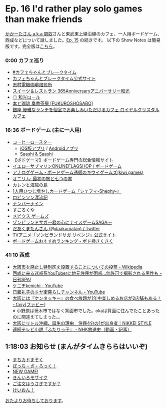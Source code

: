 # Ep. 16 I'd rather play solo games than make friends

[かかーたさん a.k.a 屑奴](https://twitter.com/Kuzz_pontie_Kak)さんと東武東上線沿線のカフェ、一人用ボードゲーム、西成などについて話しました。[Ep. 15](https://interaxion-podcast.github.io/15) の続きです。
以下の Show Notes は簡易版です。完全版は[こちら](https://interaxion-podcast.github.io/16)。

### 0:00 カフェ巡り

- [#カフェちゃんとブレークタイム](https://twitter.com/search?q=%23%E3%82%AB%E3%83%95%E3%82%A7%E3%81%A1%E3%82%83%E3%82%93%E3%81%A8%E3%83%96%E3%83%AC%E3%83%BC%E3%82%AF%E3%82%BF%E3%82%A4%E3%83%A0%20from%3AKuzz_pontie_Kak&src=typed_query&f=live)
- [カフェちゃんとブレークタイム公式サイト](http://cafe-chan.com/)
- [志村電機珈琲焙煎所](https://www.simdencoffee.com/)
- [スイーツ＆レストラン 365Anniversaryアニバーサリー和光](https://365anniversary.jp/)
- [◎ 和光ロール](https://365anniversary.jp/archives/4703)
- [本と珈琲 梟書茶房 [FUKUROSHOSABO]](https://www.doutor.co.jp/fukuro/)
- [銀座 優雅なランチを個室でお楽しみいただけるカフェ ロイヤルクリスタルカフェ](http://royalcrystalcafe.com/)

### 16:36 ボードゲーム (主に一人用)

- [コーヒーロースター](https://amzn.to/3uDS4rB)
  - [iOS版アプリ](https://apps.apple.com/jp/app/coffee-roaster/id1475660279) / [Androidアプリ](https://play.google.com/store/apps/details?id=de.brettspielwelt.coffee_roaster)
  - [Saashi & Saashi](https://saashiandsaashi.tumblr.com/)
- [【ボドゲーマ】ボードゲーム専門の総合情報サイト](https://bodoge.hoobby.net/)
- [イエローサブマリンONLINEFLAGSHOP / ボードゲーム](https://shop.yellowsubmarine.co.jp/products/list.php?category_id=14)
- [アナログゲーム・ボードゲーム通販のキウイゲームズ(kiwi games)](https://shop.kiwigames.jp/)
- [オニリム: 最初の旅と七つの書](https://amzn.to/37SqEVq)
- [カレンと海賊の島](https://amzn.to/3uCBEjr)
- [1人用ひつじ増やしカードゲーム『シェフィ-Shephy-』](https://www.arcsystemworks.jp/shephy/)
- [ロビンソン漂流記](https://amzn.to/3aXjZeu)
- [ナンバーナイン](https://amzn.to/3uFm8TI)
- [すごろくや](https://sugorokuya.jp/)
- [メビウス ゲームズ](http://www.mobius-games.co.jp/)
- [ゾンビランドサガ～君の心にナイスゲームSAGA～](https://amzn.to/3bPI4mS)
- [だあくまたんさん (@daakumatan) / Twitter](https://twitter.com/daakumatan)
- [TVアニメ「ゾンビランドサガ リベンジ」公式サイト](https://zombielandsaga.com/)
- [ボードゲームおすすめランキング - ボド検さくさく](https://bodoken.myturn.games/)  

### 41:10 西成

- [大阪市を廃止し特別区を設置することについての投票 - Wikipedia](https://ja.wikipedia.org/wiki/%E5%A4%A7%E9%98%AA%E5%B8%82%E3%82%92%E5%BB%83%E6%AD%A2%E3%81%97%E7%89%B9%E5%88%A5%E5%8C%BA%E3%82%92%E8%A8%AD%E7%BD%AE%E3%81%99%E3%82%8B%E3%81%93%E3%81%A8%E3%81%AB%E3%81%A4%E3%81%84%E3%81%A6%E3%81%AE%E6%8A%95%E7%A5%A8)
- [西成に来る迷惑系YouTuberに地元住民が困惑…無許可で撮影される男性も - 日刊SPA!](https://nikkan-spa.jp/1736110)
- [ケニチkenichi - YouTube](https://www.youtube.com/channel/UCWbB8rGkcOc58YYS0QaCG3w)
- [日雇礼子のドヤ街暮らしチャンネル - YouTube](https://www.youtube.com/channel/UCc5BawFmb7aNHck7HFtSKvw)
- [大阪には『ケンタッキー』の食べ放題が1年中楽しめるお店が2店舗もある！ - favy[ファビー]](https://www.favy.jp/topics/18927)  
※ 小野原は茨木市ではなく箕面市でした。okaは箕面に住んでたことあったのに間違えてしまった。。
- [大阪にリトル沖縄、誕生の理由　住民4分の1が出身者｜NIKKEI STYLE](https://style.nikkei.com/article/DGXZZO34037380X10C11A8000000/)
- [連続テレビ小説『ふたりっ子』 - NHK放送史（動画・記事）](https://www2.nhk.or.jp/archives/search/special/detail/?d=asadra022)

## 1:18:03 お知らせ (まんがタイムきららはいいぞ)

- [まちカドまぞく](https://amzn.to/3bMkRl9)
- [ぼっち・ざ・ろっく！](https://amzn.to/37T6jPM)
- [NEW GAME!](https://amzn.to/2OkOge9)
- [きんいろモザイク](https://amzn.to/2Oj4Zyw)
- [ご注文はうさぎですか？](https://amzn.to/3074uKL)
- [けいおん！](https://amzn.to/2OfwKrS)

[おたよりお待ちしております](https://interaxion-podcast.github.io/feedback/)。
